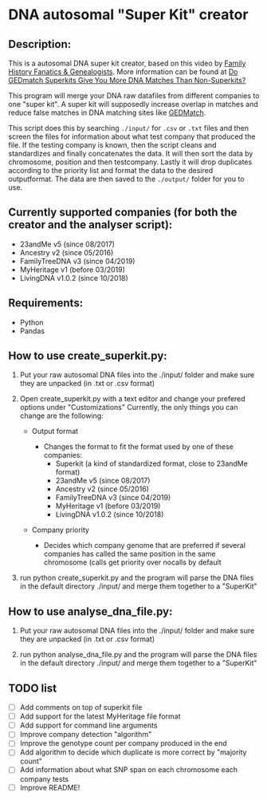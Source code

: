 # DNA autosomal "Super Kit" creator

## Description:
This is a autosomal DNA super kit creator, based on this video by [Family History Fanatics & Genealogists](https://www.youtube.com/watch?v=IJmAHNSODuw).
More information can be found at [Do GEDmatch Superkits Give You More DNA Matches Than Non-Superkits?](https://www.familyhistoryfanatics.com/gedmatch-superkits)

This program will merge your DNA raw datafiles from different companies to one "super kit".
A super kit will supposedly increase overlap in matches and reduce false matches in DNA matching sites like [GEDMatch](https://www.gedmatch.com).

This script does this by searching `./input/` for `.csv` or `.txt` files and then screen the files for information about what test company that produced the file.
If the testing company is known, then the script cleans and standardizes and finally concatenates the data.
It will then sort the data by chromosome, position and then testcompany.
Lastly it will drop duplicates according to the priority list and format the data to the desired outputformat.
The data are then saved to the `./output/` folder for you to use.



## Currently supported companies (for both the creator and the analyser script):
* 23andMe v5 (since 08/2017)
* Ancestry v2 (since 05/2016)
* FamilyTreeDNA v3 (since 04/2019)
* MyHeritage v1 (before 03/2019)
* LivingDNA v1.0.2 (since 10/2018)



## Requirements:
* Python
* Pandas



## How to use create_superkit.py:

1. Put your raw autosomal DNA files into the ./input/ folder and make sure they are unpacked (in .txt or .csv format)

2. Open create_superkit.py with a text editor and change your prefered options under "Customizations"
Currently, the only things you can change are the following:

    * Output format
        - Changes the format to fit the format used by one of these companies:
            - Superkit (a kind of standardized format, close to 23andMe format)
            - 23andMe v5 (since 08/2017)
            - Ancestry v2 (since 05/2016)
            - FamilyTreeDNA v3 (since 04/2019)
            - MyHeritage v1 (before 03/2019)
            - LivingDNA v1.0.2 (since 10/2018)

    * Company priority
        - Decides which company genome that are preferred if several companies has called the same position in the same chromosome (calls get priority over nocalls by default

3. run python create_superkit.py and the program will parse the DNA files in the default directory ./input/ and merge them together to a "SuperKit"


## How to use analyse_dna_file.py:

1. Put your raw autosomal DNA files into the ./input/ folder and make sure they are unpacked (in .txt or .csv format)

2. run python analyse_dna_file.py and the program will parse the DNA files in the default directory ./input/ and merge them together to a "SuperKit"


## TODO list
- [ ] Add comments on top of superkit file
- [ ] Add support for the latest MyHeritage file format
- [ ] Add support for command line arguments
- [ ] Improve company detection "algorithm"
- [ ] Improve the genotype count per company produced in the end
- [ ] Add algorithm to decide which duplicate is more correct by "majority count"
- [ ] Add information about what SNP span on each chromosome each company tests
- [ ] Improve README!

